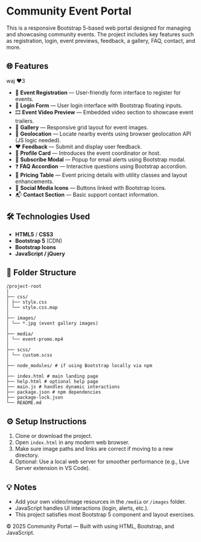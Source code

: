 # Community Event Portal

This is a responsive Bootstrap 5-based web portal designed for managing and showcasing community events. The project includes key features such as registration, login, event previews, feedback, a gallery, FAQ, contact, and more.

## 🌐 Features
  waj ❤️3
- 📅 **Event Registration** — User-friendly form interface to register for events.
- 🔐 **Login Form** — User login interface with Bootstrap floating inputs.
- 🎞️ **Event Video Preview** — Embedded video section to showcase event trailers.
- 📸 **Gallery** — Responsive grid layout for event images.
- 📍 **Geolocation** — Locate nearby events using browser geolocation API (JS logic needed).
- ❤️ **Feedback** — Submit and display user feedback.
- 🧑 **Profile Card** — Introduces the event coordinator or host.
- 🔔 **Subscribe Modal** — Popup for email alerts using Bootstrap modal.
- ❓ **FAQ Accordion** — Interactive questions using Bootstrap accordion.
- 💸 **Pricing Table** — Event pricing details with utility classes and layout enhancements.
- 📣 **Social Media Icons** — Buttons linked with Bootstrap Icons.
- 📬 **Contact Section** — Basic support contact information.

## 🛠 Technologies Used

- **HTML5** / **CSS3**
- **Bootstrap 5** (CDN)
- **Bootstrap Icons**
- **JavaScript / jQuery**

## 📂 Folder Structure
```
/project-root
│
├── css/
│ ├── style.css
│ └── style.css.map
│
├── images/
│ └── *.jpg (event gallery images)
│
├── media/
│ └── event-promo.mp4
│
├── scss/
│ └── custom.scss
│
├── node_modules/ # if using Bootstrap locally via npm
│
├── index.html # main landing page
├── help.html # optional help page
├── main.js # handles dynamic interactions
├── package.json # npm dependencies
├── package-lock.json
└── README.md
```
## ⚙️ Setup Instructions

1. Clone or download the project.
2. Open `index.html` in any modern web browser.
3. Make sure image paths and links are correct if moving to a new directory.
4. Optional: Use a local web server for smoother performance (e.g., Live Server extension in VS Code).

## 💡 Notes

- Add your own video/image resources in the `/media` or `/images` folder.
- JavaScript handles UI interactions (login, alerts, etc.).
- This project satisfies most Bootstrap 5 component and layout exercises.

© 2025 Community Portal — Built with using HTML, Bootstrap, and JavaScript.
